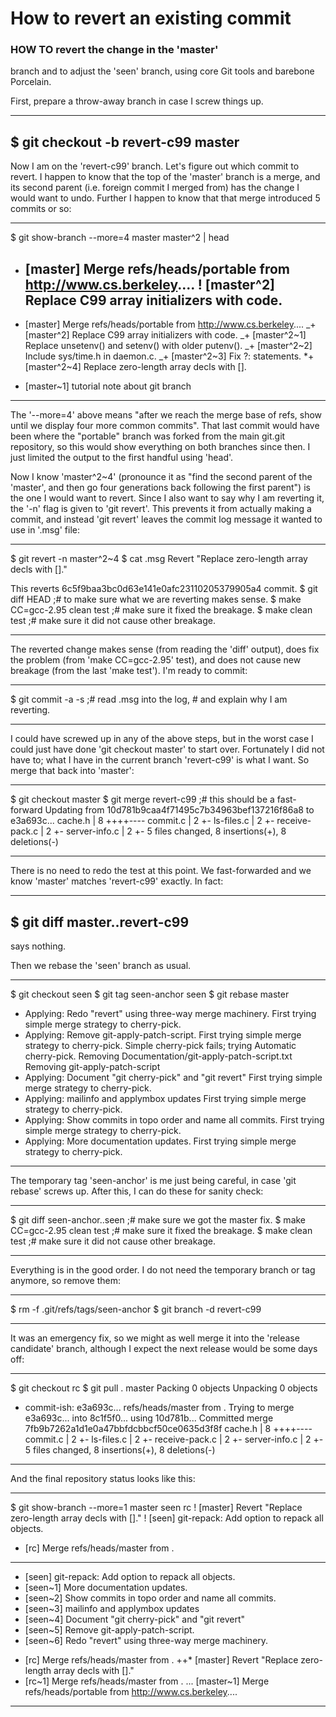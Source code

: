 # How to revert an existing commit

### HOW TO revert the change in the 'master'

branch and to adjust the 'seen' branch, using core Git tools and
barebone Porcelain.

First, prepare a throw-away branch in case I screw things up.

---

## $ git checkout -b revert-c99 master

Now I am on the 'revert-c99' branch. Let's figure out which commit to
revert. I happen to know that the top of the 'master' branch is a
merge, and its second parent (i.e. foreign commit I merged from) has
the change I would want to undo. Further I happen to know that that
merge introduced 5 commits or so:

---

$ git show-branch --more=4 master master^2 | head

- [master] Merge refs/heads/portable from http://www.cs.berkeley....
  ! [master^2] Replace C99 array initializers with code.
  --

* [master] Merge refs/heads/portable from http://www.cs.berkeley....
  _+ [master^2] Replace C99 array initializers with code.
  _+ [master^2~1] Replace unsetenv() and setenv() with older putenv().
  _+ [master^2~2] Include sys/time.h in daemon.c.
  _+ [master^2~3] Fix ?: statements.
  \*+ [master^2~4] Replace zero-length array decls with [].

- [master~1] tutorial note about git branch

---

The '--more=4' above means "after we reach the merge base of refs,
show until we display four more common commits". That last commit
would have been where the "portable" branch was forked from the main
git.git repository, so this would show everything on both branches
since then. I just limited the output to the first handful using
'head'.

Now I know 'master^2~4' (pronounce it as "find the second parent of
the 'master', and then go four generations back following the first
parent") is the one I would want to revert. Since I also want to say
why I am reverting it, the '-n' flag is given to 'git revert'. This
prevents it from actually making a commit, and instead 'git revert'
leaves the commit log message it wanted to use in '.msg' file:

---

$ git revert -n master^2~4
$ cat .msg
Revert "Replace zero-length array decls with []."

This reverts 6c5f9baa3bc0d63e141e0afc23110205379905a4 commit.
$ git diff HEAD ;# to make sure what we are reverting makes sense.
$ make CC=gcc-2.95 clean test ;# make sure it fixed the breakage.
$ make clean test ;# make sure it did not cause other breakage.

---

The reverted change makes sense (from reading the 'diff' output), does
fix the problem (from 'make CC=gcc-2.95' test), and does not cause new
breakage (from the last 'make test'). I'm ready to commit:

---

$ git commit -a -s ;# read .msg into the log, # and explain why I am reverting.

---

I could have screwed up in any of the above steps, but in the worst
case I could just have done 'git checkout master' to start over.
Fortunately I did not have to; what I have in the current branch
'revert-c99' is what I want. So merge that back into 'master':

---

$ git checkout master
$ git merge revert-c99 ;# this should be a fast-forward
Updating from 10d781b9caa4f71495c7b34963bef137216f86a8 to e3a693c...
cache.h | 8 ++++----
commit.c | 2 +-
ls-files.c | 2 +-
receive-pack.c | 2 +-
server-info.c | 2 +-
5 files changed, 8 insertions(+), 8 deletions(-)

---

There is no need to redo the test at this point. We fast-forwarded
and we know 'master' matches 'revert-c99' exactly. In fact:

---

## $ git diff master..revert-c99

says nothing.

Then we rebase the 'seen' branch as usual.

---

$ git checkout seen
$ git tag seen-anchor seen
$ git rebase master

- Applying: Redo "revert" using three-way merge machinery.
  First trying simple merge strategy to cherry-pick.
- Applying: Remove git-apply-patch-script.
  First trying simple merge strategy to cherry-pick.
  Simple cherry-pick fails; trying Automatic cherry-pick.
  Removing Documentation/git-apply-patch-script.txt
  Removing git-apply-patch-script
- Applying: Document "git cherry-pick" and "git revert"
  First trying simple merge strategy to cherry-pick.
- Applying: mailinfo and applymbox updates
  First trying simple merge strategy to cherry-pick.
- Applying: Show commits in topo order and name all commits.
  First trying simple merge strategy to cherry-pick.
- Applying: More documentation updates.
  First trying simple merge strategy to cherry-pick.

---

The temporary tag 'seen-anchor' is me just being careful, in case 'git
rebase' screws up. After this, I can do these for sanity check:

---

$ git diff seen-anchor..seen ;# make sure we got the master fix.
$ make CC=gcc-2.95 clean test ;# make sure it fixed the breakage.
$ make clean test ;# make sure it did not cause other breakage.

---

Everything is in the good order. I do not need the temporary branch
or tag anymore, so remove them:

---

$ rm -f .git/refs/tags/seen-anchor
$ git branch -d revert-c99

---

It was an emergency fix, so we might as well merge it into the
'release candidate' branch, although I expect the next release would
be some days off:

---

$ git checkout rc
$ git pull . master
Packing 0 objects
Unpacking 0 objects

- commit-ish: e3a693c... refs/heads/master from .
  Trying to merge e3a693c... into 8c1f5f0... using 10d781b...
  Committed merge 7fb9b7262a1d1e0a47bbfdcbbcf50ce0635d3f8f
  cache.h | 8 ++++----
  commit.c | 2 +-
  ls-files.c | 2 +-
  receive-pack.c | 2 +-
  server-info.c | 2 +-
  5 files changed, 8 insertions(+), 8 deletions(-)

---

And the final repository status looks like this:

---

$ git show-branch --more=1 master seen rc
! [master] Revert "Replace zero-length array decls with []."
! [seen] git-repack: Add option to repack all objects.

- [rc] Merge refs/heads/master from .

---

- [seen] git-repack: Add option to repack all objects.
- [seen~1] More documentation updates.
- [seen~2] Show commits in topo order and name all commits.
- [seen~3] mailinfo and applymbox updates
- [seen~4] Document "git cherry-pick" and "git revert"
- [seen~5] Remove git-apply-patch-script.
- [seen~6] Redo "revert" using three-way merge machinery.

* [rc] Merge refs/heads/master from .
  ++\* [master] Revert "Replace zero-length array decls with []."
* [rc~1] Merge refs/heads/master from .
  ... [master~1] Merge refs/heads/portable from http://www.cs.berkeley....

---
